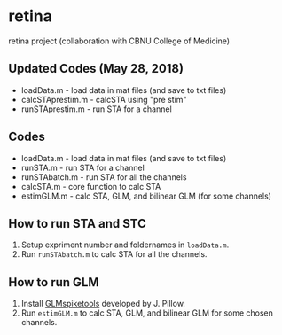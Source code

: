 # retina
retina project (collaboration with CBNU College of Medicine)

## Updated Codes (May 28, 2018)
* loadData.m - load data in mat files (and save to txt files)
* calcSTAprestim.m - calcSTA using "pre stim"
* runSTAprestim.m - run STA for a channel


## Codes
* loadData.m - load data in mat files (and save to txt files)
* runSTA.m - run STA for a channel
* runSTAbatch.m - run STA for all the channels
* calcSTA.m - core function to calc STA
* estimGLM.m - calc STA, GLM, and bilinear GLM (for some channels)


## How to run STA and STC
1. Setup expriment number and foldernames in `loadData.m`.
2. Run `runSTAbatch.m` to calc STA for all the channels.


## How to run GLM
1. Install [GLMspiketools](https://github.com/ys7yoo/GLMspiketools) developed by J. Pillow.
2. Run `estimGLM.m` to calc STA, GLM, and bilinear GLM for some chosen channels.
